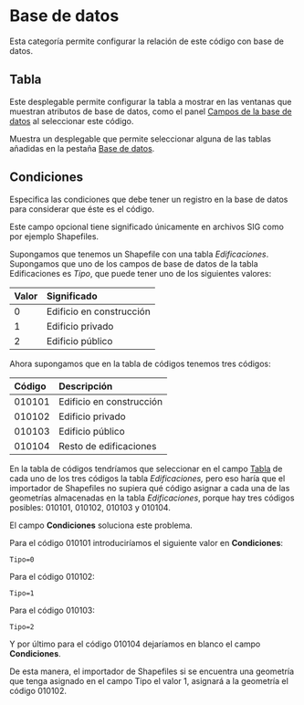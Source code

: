 # Base de datos

Esta categoría permite configurar la relación de este código con base de datos.

## Tabla

Este desplegable permite configurar la tabla a mostrar en las ventanas que muestran atributos de base de datos, como el panel [Campos de la base de datos](../../../paneles/campos-de-la-base-de-datos.md) al seleccionar este código.

Muestra un desplegable que permite seleccionar alguna de las tablas añadidas en la pestaña [Base de datos](../base-de-datos/).

## Condiciones

Especifica las condiciones que debe tener un registro en la base de datos para considerar que éste es el código.

Este campo opcional tiene significado únicamente en archivos SIG como por ejemplo Shapefiles.

Supongamos que tenemos un Shapefile con una tabla _Edificaciones_. Supongamos que uno de los campos de base de datos de la tabla Edificaciones es _Tipo_, que puede tener uno de los siguientes valores:

| Valor | Significado |
| :--- | :--- |
| 0 | Edificio en construcción |
| 1 | Edificio privado |
| 2 | Edificio público |

Ahora supongamos que en la tabla de códigos tenemos tres códigos:

| Código | Descripción |
| :--- | :--- |
| 010101 | Edificio en construcción |
| 010102 | Edificio privado |
| 010103 | Edificio público |
| 010104 | Resto de edificaciones |

En la tabla de códigos tendríamos que seleccionar en el campo [Tabla](base-de-datos.md#tabla) de cada uno de los tres códigos la tabla _Edificaciones,_ pero eso haría que el importador de Shapefiles no supiera qué código asignar a cada una de las geometrías almacenadas en la tabla _Edificaciones_, porque hay tres códigos posibles: 010101, 010102, 010103 y 010104.

El campo **Condiciones** soluciona este problema. 

Para el código 010101 introduciríamos el siguiente valor en **Condiciones**:

```text
Tipo=0
```

Para el código 010102:

```text
Tipo=1
```

Para el código 010103:

```text
Tipo=2
```

Y por último para el código 010104 dejaríamos en blanco el campo **Condiciones**.

De esta manera, el importador de Shapefiles si se encuentra una geometría que tenga asignado en el campo Tipo el valor 1, asignará a la geometría el código 010102.



